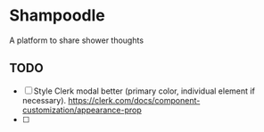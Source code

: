 # Shampoodle

A platform to share shower thoughts

## TODO

- [ ] Style Clerk modal better (primary color, individual element if necessary). https://clerk.com/docs/component-customization/appearance-prop
- [ ]

